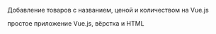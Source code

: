 Добавление товаров с названием, ценой и количеством на Vue.js

простое приложение Vue.js, вёрстка и HTML
